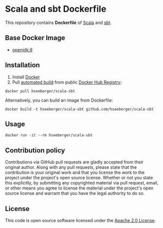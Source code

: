 # Scala and sbt Dockerfile

This repository contains **Dockerfile** of [Scala](http://www.scala-lang.org) and [sbt](http://www.scala-sbt.org).


## Base Docker Image ##

* [openjdk:8](https://hub.docker.com/_/openjdk)


## Installation ##

1. Install [Docker](https://www.docker.com)
2. Pull [automated build](https://registry.hub.docker.com/u/hseeberger/scala-sbt) from public [Docker Hub Registry](https://registry.hub.docker.com):
```
docker pull hseeberger/scala-sbt
```
Alternatively, you can build an image from Dockerfile:
```
docker build -t hseeberger/scala-sbt github.com/hseeberger/scala-sbt
```


## Usage ##

```
docker run -it --rm hseeberger/scala-sbt
```


## Contribution policy ##

Contributions via GitHub pull requests are gladly accepted from their original author. Along with any pull requests, please state that the contribution is your original work and that you license the work to the project under the project's open source license. Whether or not you state this explicitly, by submitting any copyrighted material via pull request, email, or other means you agree to license the material under the project's open source license and warrant that you have the legal authority to do so.


## License ##

This code is open source software licensed under the [Apache 2.0 License]("http://www.apache.org/licenses/LICENSE-2.0.html").
